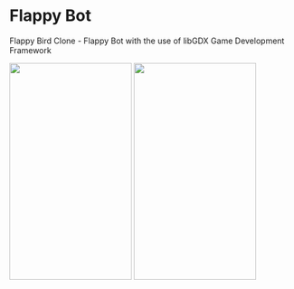 # Flappy Bot

Flappy Bird Clone - Flappy Bot with the use of libGDX Game Development Framework

<img src="http://i.imgur.com/aEzSL5k.png?1" width="216" height="384" />
<img src="http://i.imgur.com/q4V93GH.png?1" width="216" height="384" />
